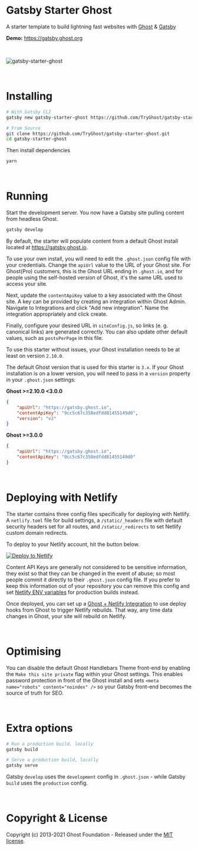 # Gatsby Starter Ghost

A starter template to build lightning fast websites with
[Ghost](https://ghost.org) & [Gatsby](https://gatsbyjs.org)

**Demo:** https://gatsby.ghost.org

&nbsp;

![gatsby-starter-ghost](https://user-images.githubusercontent.com/120485/50913567-8ab8e380-142c-11e9-9e78-de02ded12fc6.jpg)

&nbsp;

# Installing

```bash
# With Gatsby CLI
gatsby new gatsby-starter-ghost https://github.com/TryGhost/gatsby-starter-ghost.git
```

```bash
# From Source
git clone https://github.com/TryGhost/gatsby-starter-ghost.git
cd gatsby-starter-ghost
```

Then install dependencies

```bash
yarn
```

&nbsp;

# Running

Start the development server. You now have a Gatsby site pulling content from
headless Ghost.

```bash
gatsby develop
```

By default, the starter will populate content from a default Ghost install
located at https://gatsby.ghost.io.

To use your own install, you will need to edit the `.ghost.json` config file
with your credentials. Change the `apiUrl` value to the URL of your Ghost site.
For Ghost(Pro) customers, this is the Ghost URL ending in `.ghost.io`, and for
people using the self-hosted version of Ghost, it's the same URL used to access
your site.

Next, update the `contentApiKey` value to a key associated with the Ghost site.
A key can be provided by creating an integration within Ghost Admin. Navigate
to Integrations and click "Add new integration". Name the integration
appropriately and click create.

Finally, configure your desired URL in `siteConfig.js`, so links (e. g.
canonical links) are generated correctly. You can also update other default
values, such as `postsPerPage` in this file.

To use this starter without issues, your Ghost installation needs to be at
least on version `2.10.0`.

The default Ghost version that is used for this starter is `3.x`. If your Ghost
installation is on a lower version, you will need to pass in a `version`
property in your `.ghost.json` settings:

**Ghost >=2.10.0 <3.0.0**

```json
{
    "apiUrl": "https://gatsby.ghost.io",
    "contentApiKey": "9cc5c67c358edfdd81455149d0",
    "version": "v2"
}
```

**Ghost >=3.0.0**

```json
{
    "apiUrl": "https://gatsby.ghost.io",
    "contentApiKey": "9cc5c67c358edfdd81455149d0"
}
```

&nbsp;

# Deploying with Netlify

The starter contains three config files specifically for deploying with
Netlify. A `netlify.toml` file for build settings, a `/static/_headers` file
with default security headers set for all routes, and `/static/_redirects` to
set Netlify custom domain redirects.

To deploy to your Netlify account, hit the button below.

[![Deploy to Netlify](https://www.netlify.com/img/deploy/button.svg)](https://app.netlify.com/start/deploy?repository=https://github.com/TryGhost/gatsby-starter-ghost)

Content API Keys are generally not considered to be sensitive information, they
exist so that they can be changed in the event of abuse; so most people commit
it directly to their `.ghost.json` config file. If you prefer to keep this
information out of your repository you can remove this config and set
[Netlify ENV variables](https://www.netlify.com/docs/continuous-deployment/#build-environment-variables)
for production builds instead.

Once deployed, you can set up a
[Ghost + Netlify Integration](https://docs.ghost.org/integrations/netlify/) to
use deploy hooks from Ghost to trigger Netlify rebuilds. That way, any time
data changes in Ghost, your site will rebuild on Netlify.

&nbsp;

# Optimising

You can disable the default Ghost Handlebars Theme front-end by enabling the
`Make this site private` flag within your Ghost settings. This enables password
protection in front of the Ghost install and sets
`<meta name="robots" content="noindex" />` so your Gatsby front-end becomes the
source of truth for SEO.

&nbsp;

# Extra options

```bash
# Run a production build, locally
gatsby build

# Serve a production build, locally
gatsby serve
```

Gatsby `develop` uses the `development` config in `.ghost.json` - while Gatsby
`build` uses the `production` config.

&nbsp;

# Copyright & License

Copyright (c) 2013-2021 Ghost Foundation - Released under the
[MIT license](LICENSE).
